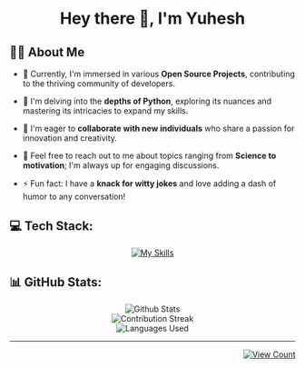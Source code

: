 <div align="center">
  
  # Hey there 👋, I'm **Yuhesh**

</div>



## 🤘🏻 About Me

- 🔭 Currently, I'm immersed in various **Open Source Projects**, contributing to the thriving community of developers.

- 🌱 I'm delving into the **depths of Python**, exploring its nuances and mastering its intricacies to expand my skills.

- 👯 I'm eager to **collaborate with new individuals** who share a passion for innovation and creativity.

- 💬 Feel free to reach out to me about topics ranging from **Science to motivation**; I'm always up for engaging discussions.

- ⚡ Fun fact: I have a **knack for witty jokes** and love adding a dash of humor to any conversation!



## 💻 Tech Stack:

<div align="center">
  
[![My Skills](https://skillicons.dev/icons?i=python,css,html,md,git,github,pycharm&theme=dark)](https://skillicons.dev)

</div>

## 📊 GitHub Stats:

<div align="center">
  
![Github Stats](https://github-readme-stats.vercel.app/api?username=YuheshPandian&theme=tokyonight&hide_border=false&include_all_commits=true&count_private=true)<br/>
![Contribution Streak](https://github-readme-streak-stats.herokuapp.com/?user=YuheshPandian&theme=tokyonight&hide_border=false)<br/>
![Languages Used](https://github-readme-stats.vercel.app/api/top-langs/?username=YuheshPandian&theme=tokyonight&hide_border=false&include_all_commits=true&count_private=true&layout=pie)

</div>

<hr>

<div align="right">
  
[![View Count](https://visitcount.itsvg.in/api?id=YuheshPandian&icon=0&color=6)](https://visitcount.itsvg.in)

</div>
